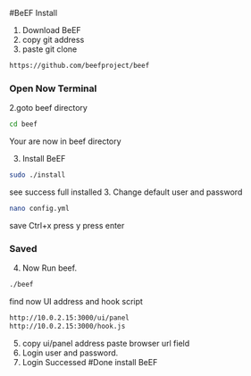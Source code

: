#BeEF Install
1. Download BeEF 
2. copy git address
3. paste git clone 
```bash
https://github.com/beefproject/beef
```
### Open Now Terminal

2.goto beef directory
```bash
cd beef
```
Your are now in beef directory

3. Install BeEF
```bash
sudo ./install
```
see success full installed 
3. Change default user and password
```bash
nano config.yml
```
save Ctrl+x press y press enter
### Saved
4. Now Run beef.
```bash
./beef
```
find now UI address and hook script
```bash 
http://10.0.2.15:3000/ui/panel
http://10.0.2.15:3000/hook.js
```
5. copy ui/panel address paste browser url field
6. Login user and password.
7. Login Successed
#Done install BeEF
